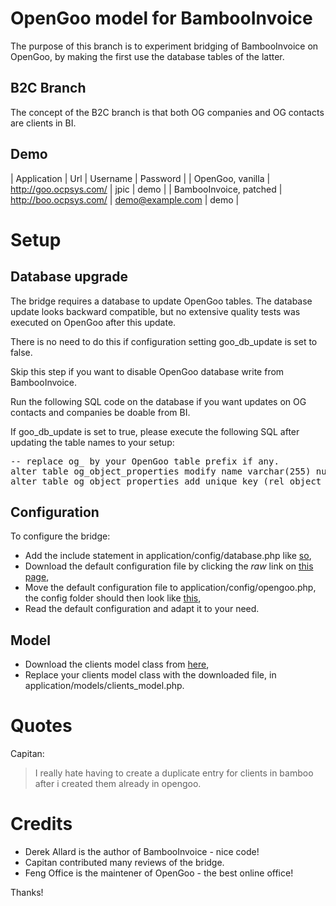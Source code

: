 # OpenGoo model for BambooInvoice

The purpose of this branch is to experiment bridging of BambooInvoice on OpenGoo,
by making the first use the database tables of the latter.

## B2C Branch

The concept of the B2C branch is that both OG companies and OG contacts are
clients in BI.

## Demo

| Application | Url | Username | Password |
| OpenGoo, vanilla | http://goo.ocpsys.com/ | jpic | demo |
| BambooInvoice, patched | http://boo.ocpsys.com/ | demo@example.com | demo |

# Setup

## Database upgrade

The bridge requires a database to update OpenGoo tables. The database update
looks backward compatible, but no extensive quality tests was executed on
OpenGoo after this update.

There is no need to do this if configuration setting goo\_db\_update is set to
false.

Skip this step if you want to disable OpenGoo database write from BambooInvoice.

Run the following SQL code on the database if you want updates on OG contacts
and companies be doable from BI.

If goo\_db\_update is set to true, please execute the following SQL after
updating the table names to your setup:

<pre>
-- replace og_ by your OpenGoo table prefix if any.
alter table og_object_properties modify name varchar(255) null;
alter table og_object_properties add unique key (rel_object_id, rel_object_manager, name);
</pre>

## Configuration

To configure the bridge:

* Add the include statement in application/config/database.php like [so](http://github.com/jpic/BambooInvoice/blob/b2c/bamboo_system_files/application/config/database.php#L50),
* Download the default configuration file by clicking the *raw* link on [this page](http://github.com/jpic/BambooInvoice/blob/b2c/bamboo_system_files/application/config/opengoo.php),
* Move the default configuration file to application/config/opengoo.php,
  the config folder should then look like [this](http://github.com/jpic/BambooInvoice/tree/b2c/bamboo_system_files/application/config),
* Read the default configuration and adapt it to your need.

## Model

* Download the clients model class from [here](http://github.com/jpic/BambooInvoice/blob/b2c/bamboo_system_files/application/models/clients_model.php),
* Replace your clients model class with the downloaded file, in application/models/clients_model.php.

# Quotes

Capitan:
> I really hate having to create a duplicate entry for clients in bamboo after i created them already in opengoo.

# Credits

* Derek Allard is the author of BambooInvoice - nice code!
* Capitan contributed many reviews of the bridge.
* Feng Office is the maintener of OpenGoo - the best online office!

Thanks!

